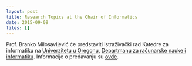 ```yaml
---
layout: post
title: Research Topics at the Chair of Informatics
date: 2015-09-09
files: []
---
```


Prof. Branko Milosavljević će predstaviti istraživački rad Katedre za informatiku na [Univerzitetu u Oregonu](http://www.uoregon.edu), [Departmanu za računarske nauke i informatiku](https://www.cs.uoregon.edu). Informacije o predavanju su [ovde](https://www.cs.uoregon.edu/Activities/Public_Talks/20150910-Milosavljevic.php).